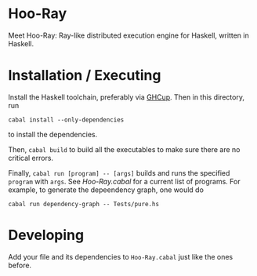 # Hoo-Ray
Meet Hoo-Ray: Ray-like distributed execution engine for Haskell, written in Haskell.

# Installation / Executing

Install the Haskell toolchain, preferably via [GHCup](https://www.haskell.org/ghcup/). Then in this directory, run

```
cabal install --only-dependencies
```

to install the dependencies.

Then, `cabal build` to build all the executables to make sure there are no critical errors.

Finally, `cabal run [program] -- [args]` builds and runs the specified `program` with `args`. See *Hoo-Ray.cabal* for a current list of programs. For example, to generate the depeendency graph, one would do

```
cabal run dependency-graph -- Tests/pure.hs
```

# Developing

Add your file and its dependencies to `Hoo-Ray.cabal` just like the ones before.
